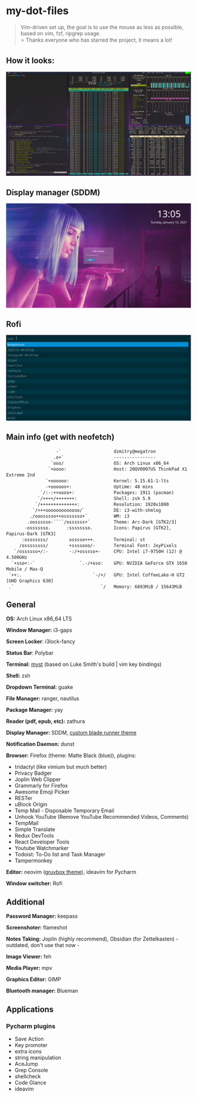 # my-dot-files
> Vim-driven set up, the goal is to use the mouse as less as possible, based on vim, fzf, ripgrep usage.  
> ⭐️ Thanks everyone who has starred the project, it means a lot!

## How it looks:
![Picture of a screen](./screen.png)

## Display manager (SDDM)
![Picture of a SDDM](./blade-runner-theme.png)

## Rofi
![Picture of rofi](./rofi.png)

## Main info (get with neofetch)
```
                   -`                    dzmitry@megatron
                  .o+`                   ----------------
                 `ooo/                   OS: Arch Linux x86_64
                `+oooo:                  Host: 20QV0007US ThinkPad X1 Extreme 2nd
               `+oooooo:                 Kernel: 5.15.61-1-lts
               -+oooooo+:                Uptime: 48 mins
             `/:-:++oooo+:               Packages: 1911 (pacman)
            `/++++/+++++++:              Shell: zsh 5.9
           `/++++++++++++++:             Resolution: 1920x1080
          `/+++ooooooooooooo/`           DE: i3-with-shmlog
         ./ooosssso++osssssso+`          WM: i3
        .oossssso-````/ossssss+`         Theme: Arc-Dark [GTK2/3]
       -osssssso.      :ssssssso.        Icons: Papirus [GTK2], Papirus-Dark [GTK3]
      :osssssss/        osssso+++.       Terminal: st
     /ossssssss/        +ssssooo/-       Terminal Font: JoyPixels
   `/ossssso+/:-        -:/+osssso+-     CPU: Intel i7-9750H (12) @ 4.500GHz
  `+sso+:-`                 `.-/+oso:    GPU: NVIDIA GeForce GTX 1650 Mobile / Max-Q
 `++:.                           `-/+/   GPU: Intel CoffeeLake-H GT2 [UHD Graphics 630]
 .`                                 `/   Memory: 6693MiB / 15643MiB
```


## General
**OS:** Arch Linux x86_64 LTS

**Window Manager:** i3-gaps

**Screen Locker**: i3lock-fancy

**Status Bar**: Polybar

**Terminal:** [myst](https://github.com/funnydman/myst) (based on Luke Smith's build | vim key bindings)

**Shell:** zsh 

**Dropdown Terminal:** guake

**File Manager:** ranger, nautilus

**Package Manager:** yay

**Reader (pdf, epub, etc):** zathura

**Display Manager:** SDDM, [custom blade runner theme](https://github.com/funnydman/blade-runner-theme)

**Notification Daemon:** dunst 

**Browser:** Firefox (theme: Matte Black (blue)), plugins: 
 - tridactyl (like vimium but much better)
 - Privacy Badger
 - Joplin Web Clipper
 - Grammarly for Firefox
 - Awesome Emoji Picker
 - RESTer
 - uBlock Origin
 - Temp Mail - Disposable Temporary Email
 - Unhook YouTube (Remove YouTube Recommended Videos, Comments)
 - TempMail
 - Simple Translate
 - Redux DevTools
 - React Developer Tools
 - Youtube Watchmarker
 - Todoist: To-Do list and Task Manager
 - Tampermonkey

**Editor:** neovim ([gruvbox theme](https://www.google.com/search?client=firefox-b-d&q=gruvbox)), ideavim for Pycharm

**Window switcher:** Rofi

## Additional 

**Password Manager:** keepass

**Screenshoter:** flameshot

**Notes Taking:** Joplin (highly recommend), Obsidian (for Zettelkasten) - outdated, don't use that now -

**Image Viewer:** feh

**Media Player:** mpv

**Graphics Editor:** GIMP

**Bluetooth manager:** Blueman

## Applications 
### Pycharm plugins
* Save Action
* Key promoter
* extra icons
* string manipulation
* AceJump
* Grep Console
* shellcheck
* Code Glance
* ideavim
